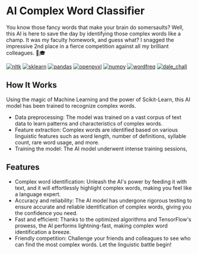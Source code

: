 # AI Complex Word Classifier

You know those fancy words that make your brain do somersaults? Well, this AI is here to save the day by identifying those complex words like a champ. It was my faculty homework, and guess what? I snagged the impressive 2nd place in a fierce competition against all my brilliant colleagues. 🥈🎓

[![nltk](https://img.shields.io/badge/nltk-v3.6.5-green.svg)](https://www.nltk.org/)
[![sklearn](https://img.shields.io/badge/sklearn-v0.24.2-orange.svg)](https://scikit-learn.org/)
[![pandas](https://img.shields.io/badge/pandas-v1.4.0-blue.svg)](https://pandas.pydata.org/)
[![openpyxl](https://img.shields.io/badge/openpyxl-v3.0.7-blue.svg)](https://openpyxl.readthedocs.io/)
[![numpy](https://img.shields.io/badge/numpy-v1.21.5-blue.svg)](https://numpy.org/)
[![wordfreq](https://img.shields.io/badge/wordfreq-v2.4.0-blue.svg)](https://pypi.org/project/wordfreq/)
[![dale_chall](https://img.shields.io/badge/dale__chall-v1.0.3-blue.svg)](https://pypi.org/project/dale-chall/)

## How It Works

Using the magic of Machine Learning and the power of Scikit-Learn, this AI model has been trained to recognize complex words.

- Data preprocessing: The model was trained on a vast corpus of text data to learn patterns and characteristics of complex words.
- Feature extraction: Complex words are identified based on various linguistic features such as word length, number of definitions, syllable count, rare word usage, and more.
- Training the model: The AI model underwent intense training sessions,

## Features

- Complex word identification: Unleash the AI's power by feeding it with text, and it will effortlessly highlight complex words, making you feel like a language expert.
- Accuracy and reliability: The AI model has undergone rigorous testing to ensure accurate and reliable identification of complex words, giving you the confidence you need.
- Fast and efficient: Thanks to the optimized algorithms and TensorFlow's prowess, the AI performs lightning-fast, making complex word identification a breeze.
- Friendly competition: Challenge your friends and colleagues to see who can find the most complex words. Let the linguistic battle begin!
